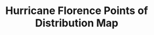 ---
layout: pod
title: Hurricane Florence Points of Distribution Map
permalink: /distribution-map/
navtitle: Pod Distribution
navigation: primary
---